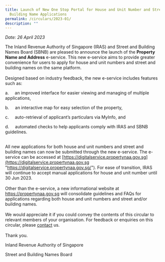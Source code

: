 ```yaml
---
title: Launch of New One Stop Portal for House and Unit Number and Street and
  Building Name Applications
permalink: /circulars/2023-01/
description: ""
---
```

<i>Date: 26 April 2023</i>

The Inland Revenue Authority of Singapore (IRAS) and Street and Building Names Board (SBNB) are pleased to announce the launch of the **Property Name and Address**  e-service. This new e-service aims to provide greater convenience for users to apply for house and unit numbers and street and building names on the same platform.<br>
<br>
Designed based on industry feedback, the new e-service includes features such as:

a.&nbsp;&nbsp;&nbsp;&nbsp; an improved interface for easier viewing and managing of multiple applications,

b.&nbsp;&nbsp;&nbsp;&nbsp; an interactive map for easy selection of the property,

c.&nbsp;&nbsp;&nbsp;&nbsp; auto-retrieval of applicant’s particulars via MyInfo, and

d.&nbsp;&nbsp;&nbsp;&nbsp; automated checks to help applicants comply with IRAS and SBNB guidelines.<br>
<br>

All new applications for both house and unit numbers and street and building names can now be submitted through the new e-service. The e-service can be accessed at&nbsp;[https://digitalservice.propertynaa.gov.sg](https://digitalservice.propertynaa.gov.sg "https://digitalservice.propertynaa.gov.sg/"). For ease of transition, IRAS will continue to accept manual applications for house and unit number until 30 Jun 2023.<br>
<br>
Other than the e-service, a new informational website at https://propertynaa.gov.sg will consolidate guidelines and FAQs for applications regarding both house and unit numbers and street and/or building names.<br>
<br>
We would appreciate it if you could convey the contents of this circular to relevant members of your organisation. For feedback or enquiries on this circular, please [contact](https://digitalservice.propertynaa.gov.sg/contact/) us.<br>
<br>
Thank you.

Inland Revenue Authority of Singapore 

Street and Building Names Board